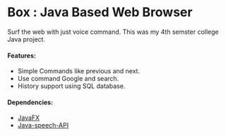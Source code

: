 # Box : Java Based Web Browser

Surf the web with just voice command.
This was my 4th semster college Java project.


#### Features:

* Simple Commands like previous and next.
* Use command Google and search.
* History support using SQL database.
  
 
#### Dependencies:

 * [JavaFX](http://docs.oracle.com/javase/8/javase-clienttechnologies.htm)
 * [Java-speech-API](https://github.com/lkuza2/java-speech-api)
